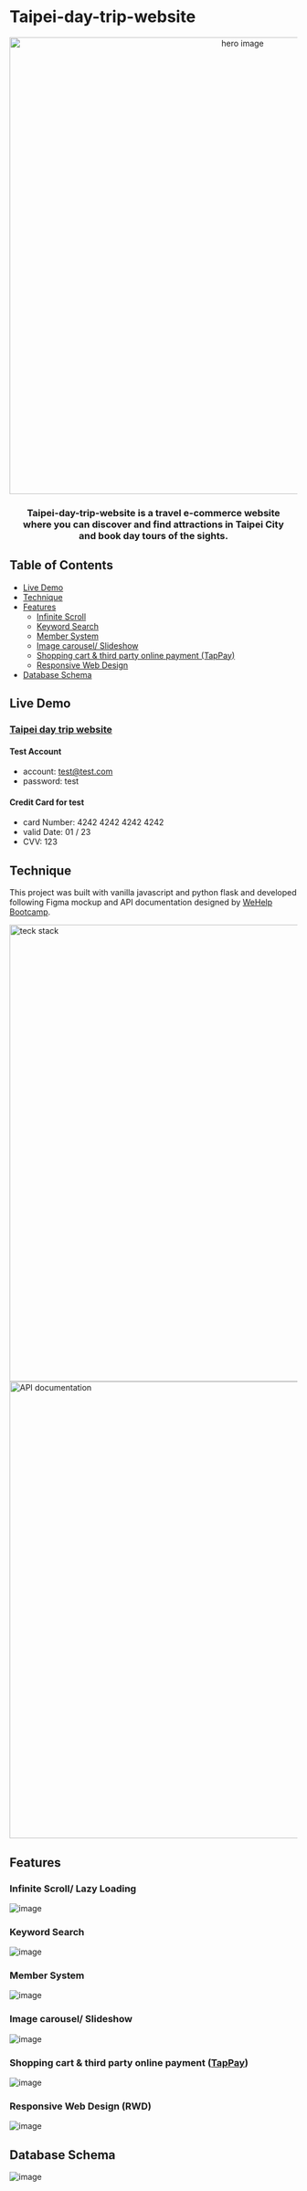 # Taipei-day-trip-website

<div align="center">
  <img width="800" src="https://i.imgur.com/l3EbwJU.png" alt="hero image"/>
</div>  


<h3 align="center">
Taipei-day-trip-website is a travel e-commerce website</br> 
where you can discover and find attractions in Taipei City</br> and book day tours of the sights.  
</h3>




## Table of Contents

- [Live Demo](#live-demo)
- [Technique](#technique)
- [Features](#features)
  - [Infinite Scroll](#infinite-scroll-lazy-loading)
  - [Keyword Search](#keyword-search)
  - [Member System](#member-system)
  - [Image carousel/ Slideshow](#image-carousel-slideshow)
  - [Shopping cart & third party online payment (TapPay)](#shopping-cart--third-party-online-payment-tappay)
  - [Responsive Web Design](#responsive-web-design-rwd)
- [Database Schema](#database-schema)

## Live Demo

### [Taipei day trip website](http://52.37.246.45:3000/)

#### Test Account

* account: test@test.com
* password: test

#### Credit Card for test

* card Number: 4242 4242 4242 4242
* valid Date: 01 / 23
* CVV: 123

## Technique

This project was built with vanilla javascript and python flask and developed following Figma mockup and API documentation designed by [WeHelp Bootcamp](https://training.pada-x.com/wehelp/).
<div>
  <img width="800" src="https://i.imgur.com/PQ7njnG.png" alt="teck stack"/>
</div>
<div>
  <img width="800" src="https://i.imgur.com/aIsWh2R.png" alt="API documentation"/>
</div>



## Features

### Infinite Scroll/ Lazy Loading

![image](https://i.imgur.com/x6rN4uq.gif)

### Keyword Search

![image](https://i.imgur.com/sXs1LKD.gif)

### Member System

![image](https://i.imgur.com/GvRCi1g.gif)

### Image carousel/ Slideshow

![image](https://i.imgur.com/SOrBn4Y.gif)

### Shopping cart & third party online payment ([TapPay](https://www.tappaysdk.com/zh/))

![image](https://i.imgur.com/ZX4OXET.gif)

### Responsive Web Design (RWD)

![image](https://i.imgur.com/QdNIGG8.gif)

## Database Schema

![image](https://i.imgur.com/iIQJ8Pv.png)

